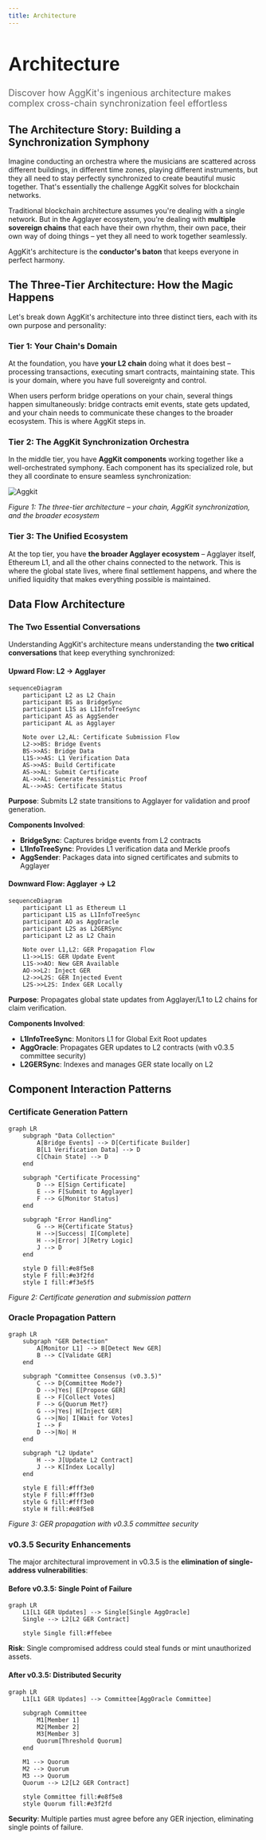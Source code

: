 ```yaml
---
title: Architecture
---
```


<!-- Page Header Component -->
<h1 style="text-align: left; font-size: 38px; font-weight: 700; font-family: 'Inter Tight', sans-serif;">
  Architecture
</h1>

<div style="text-align: left; margin: 0.5rem 0;">
  <p style="font-size: 18px; color: #666; max-width: 600px; margin: 0;">
    Discover how AggKit's ingenious architecture makes complex cross-chain synchronization feel effortless
  </p>
</div>

## The Architecture Story: Building a Synchronization Symphony

Imagine conducting an orchestra where the musicians are scattered across different buildings, in different time zones, playing different instruments, but they all need to stay perfectly synchronized to create beautiful music together. That's essentially the challenge AggKit solves for blockchain networks.

Traditional blockchain architecture assumes you're dealing with a single network. But in the Agglayer ecosystem, you're dealing with **multiple sovereign chains** that each have their own rhythm, their own pace, their own way of doing things – yet they all need to work together seamlessly.

AggKit's architecture is the **conductor's baton** that keeps everyone in perfect harmony.

## The Three-Tier Architecture: How the Magic Happens

Let's break down AggKit's architecture into three distinct tiers, each with its own purpose and personality:

### Tier 1: Your Chain's Domain

At the foundation, you have **your L2 chain** doing what it does best – processing transactions, executing smart contracts, maintaining state. This is your domain, where you have full sovereignty and control.

When users perform bridge operations on your chain, several things happen simultaneously: bridge contracts emit events, state gets updated, and your chain needs to communicate these changes to the broader ecosystem. This is where AggKit steps in.

### Tier 2: The AggKit Synchronization Orchestra

In the middle tier, you have **AggKit components** working together like a well-orchestrated symphony. Each component has its specialized role, but they all coordinate to ensure seamless synchronization:

![Aggkit](../../../img/agglayer/Aggkit.png)

*Figure 1: The three-tier architecture – your chain, AggKit synchronization, and the broader ecosystem*

### Tier 3: The Unified Ecosystem

At the top tier, you have **the broader Agglayer ecosystem** – Agglayer itself, Ethereum L1, and all the other chains connected to the network. This is where the global state lives, where final settlement happens, and where the unified liquidity that makes everything possible is maintained.

## Data Flow Architecture

### The Two Essential Conversations

Understanding AggKit's architecture means understanding the **two critical conversations** that keep everything synchronized:

#### **Upward Flow: L2 → Agglayer**
```mermaid
sequenceDiagram
    participant L2 as L2 Chain
    participant BS as BridgeSync
    participant L1S as L1InfoTreeSync
    participant AS as AggSender
    participant AL as Agglayer
    
    Note over L2,AL: Certificate Submission Flow
    L2->>BS: Bridge Events
    BS->>AS: Bridge Data
    L1S->>AS: L1 Verification Data
    AS->>AS: Build Certificate
    AS->>AL: Submit Certificate
    AL->>AL: Generate Pessimistic Proof
    AL-->>AS: Certificate Status
```

**Purpose**: Submits L2 state transitions to Agglayer for validation and proof generation.

**Components Involved**:

- **BridgeSync**: Captures bridge events from L2 contracts
- **L1InfoTreeSync**: Provides L1 verification data and Merkle proofs
- **AggSender**: Packages data into signed certificates and submits to Agglayer

#### **Downward Flow: Agglayer → L2**
```mermaid
sequenceDiagram
    participant L1 as Ethereum L1
    participant L1S as L1InfoTreeSync
    participant AO as AggOracle
    participant L2S as L2GERSync
    participant L2 as L2 Chain
    
    Note over L1,L2: GER Propagation Flow
    L1->>L1S: GER Update Event
    L1S->>AO: New GER Available
    AO->>L2: Inject GER
    L2->>L2S: GER Injected Event
    L2S->>L2S: Index GER Locally
```

**Purpose**: Propagates global state updates from Agglayer/L1 to L2 chains for claim verification.

**Components Involved**:

- **L1InfoTreeSync**: Monitors L1 for Global Exit Root updates
- **AggOracle**: Propagates GER updates to L2 contracts (with v0.3.5 committee security)
- **L2GERSync**: Indexes and manages GER state locally on L2

## Component Interaction Patterns

### **Certificate Generation Pattern**

```mermaid
graph LR
    subgraph "Data Collection"
        A[Bridge Events] --> D[Certificate Builder]
        B[L1 Verification Data] --> D
        C[Chain State] --> D
    end
    
    subgraph "Certificate Processing"
        D --> E[Sign Certificate]
        E --> F[Submit to Agglayer]
        F --> G[Monitor Status]
    end
    
    subgraph "Error Handling"
        G --> H{Certificate Status}
        H -->|Success| I[Complete]
        H -->|Error| J[Retry Logic]
        J --> D
    end
    
    style D fill:#e8f5e8
    style F fill:#e3f2fd
    style I fill:#f3e5f5
```

*Figure 2: Certificate generation and submission pattern*

### **Oracle Propagation Pattern**

```mermaid
graph LR
    subgraph "GER Detection"
        A[Monitor L1] --> B[Detect New GER]
        B --> C[Validate GER]
    end
    
    subgraph "Committee Consensus (v0.3.5)"
        C --> D{Committee Mode?}
        D -->|Yes| E[Propose GER]
        E --> F[Collect Votes]
        F --> G{Quorum Met?}
        G -->|Yes| H[Inject GER]
        G -->|No| I[Wait for Votes]
        I --> F
        D -->|No| H
    end
    
    subgraph "L2 Update"
        H --> J[Update L2 Contract]
        J --> K[Index Locally]
    end
    
    style E fill:#fff3e0
    style F fill:#fff3e0
    style G fill:#fff3e0
    style H fill:#e8f5e8
```

*Figure 3: GER propagation with v0.3.5 committee security*

### **v0.3.5 Security Enhancements**

The major architectural improvement in v0.3.5 is the **elimination of single-address vulnerabilities**:

#### **Before v0.3.5: Single Point of Failure**
```mermaid
graph LR
    L1[L1 GER Updates] --> Single[Single AggOracle]
    Single --> L2[L2 GER Contract]
    
    style Single fill:#ffebee
```

**Risk**: Single compromised address could steal funds or mint unauthorized assets.

#### **After v0.3.5: Distributed Security**
```mermaid
graph LR
    L1[L1 GER Updates] --> Committee[AggOracle Committee]
    
    subgraph Committee
        M1[Member 1]
        M2[Member 2]
        M3[Member 3]
        Quorum[Threshold Quorum]
    end
    
    M1 --> Quorum
    M2 --> Quorum
    M3 --> Quorum
    Quorum --> L2[L2 GER Contract]
    
    style Committee fill:#e8f5e8
    style Quorum fill:#e3f2fd
```

**Security**: Multiple parties must agree before any GER injection, eliminating single points of failure.

